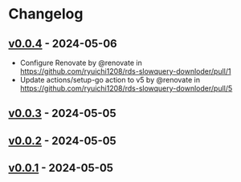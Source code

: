 # Changelog

## [v0.0.4](https://github.com/ryuichi1208/rds-slowquery-downloder/compare/v0.0.3...v0.0.4) - 2024-05-06
- Configure Renovate by @renovate in https://github.com/ryuichi1208/rds-slowquery-downloder/pull/1
- Update actions/setup-go action to v5 by @renovate in https://github.com/ryuichi1208/rds-slowquery-downloder/pull/5

## [v0.0.3](https://github.com/ryuichi1208/rds-slowquery-downloder/compare/v0.0.2...v0.0.3) - 2024-05-05

## [v0.0.2](https://github.com/ryuichi1208/rds-slowquery-downloder/compare/v0.0.1...v0.0.2) - 2024-05-05

## [v0.0.1](https://github.com/ryuichi1208/rds-slowquery-downloder/commits/v0.0.1) - 2024-05-05
